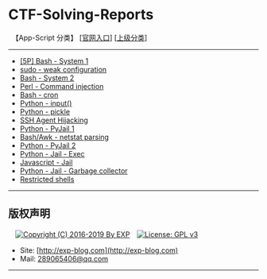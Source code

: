 # CTF-Solving-Reports
　【App-Script 分类】 [[官网入口](https://www.root-me.org/en/Challenges/App-Script/)] [[上级分类](https://github.com/lyy289065406/CTF-Solving-Reports/tree/master/rootme/App-Script)]

------

- [\[5P\] Bash - System 1](https://github.com/lyy289065406/CTF-Solving-Reports/tree/master/rootme/App-Script/01%20%5B5P%5D%20Bash%20%E2%80%93%20System%201)
- [sudo - weak configuration](#)
- [Bash - System 2](#)
- [Perl - Command injection](#)
- [Bash - cron](#)
- [Python - input()](#)
- [Python - pickle](#)
- [SSH Agent Hijacking](#)
- [Python - PyJail 1](#)
- [Bash/Awk - netstat parsing](#)
- [Python - PyJail 2](#)
- [Python - Jail - Exec](#)
- [Javascript - Jail](#)
- [Python - Jail - Garbage collector](#)
- [Restricted shells](#)

------

## 版权声明

　[![Copyright (C) 2016-2019 By EXP](https://img.shields.io/badge/Copyright%20(C)-2006~2018%20By%20EXP-blue.svg)](http://exp-blog.com)　[![License: GPL v3](https://img.shields.io/badge/License-GPL%20v3-blue.svg)](https://www.gnu.org/licenses/gpl-3.0)
  

- Site: [http://exp-blog.com](http://exp-blog.com) 
- Mail: <a href="mailto:289065406@qq.com?subject=[EXP's Github]%20Your%20Question%20（请写下您的疑问）&amp;body=What%20can%20I%20help%20you?%20（需要我提供什么帮助吗？）">289065406@qq.com</a>


------

